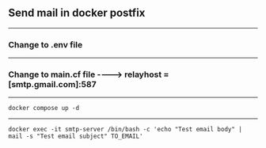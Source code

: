 ## Send mail in docker postfix

---

### Change to .env file

---

### Change to main.cf file ----> relayhost = [smtp.gmail.com]:587

---

`docker compose up -d`

---

`docker exec -it smtp-server /bin/bash -c 'echo "Test email body" | mail -s "Test email subject" TO_EMAIL'`
